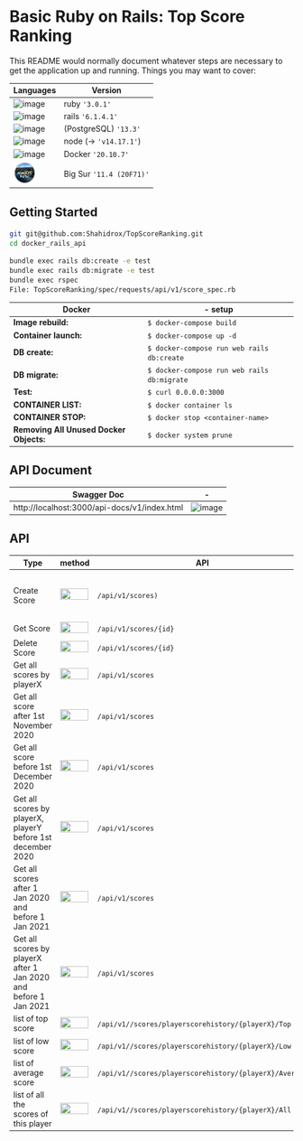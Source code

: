 # Basic Ruby on Rails: Top Score Ranking

This README would normally document whatever steps are necessary to get the
application up and running. Things you may want to cover:

 Languages | Version
------------ | -------------
![image](https://raw.githubusercontent.com/Shahidrox/icone/main/Ruby.svg) | ruby `'3.0.1'`
![image](https://raw.githubusercontent.com/Shahidrox/icone/main/Ruby_on_Rails.svg) |  rails `'6.1.4.1'`
![image](https://raw.githubusercontent.com/Shahidrox/icone/main/PostgreSQL.svg) | (PostgreSQL) `'13.3'`
![image](https://raw.githubusercontent.com/Shahidrox/icone/main/Node.svg) | node (-> `'v14.17.1'`)
![image](https://raw.githubusercontent.com/Shahidrox/icone/main/Docker.svg) | Docker `'20.10.7'`
<img src ="https://raw.githubusercontent.com/Shahidrox/ImageIcone/main/mac.png" width="40"> | Big Sur `'11.4 (20F71)'`

## Getting Started
```bash
git git@github.com:Shahidrox/TopScoreRanking.git
cd docker_rails_api
```
```bash
bundle exec rails db:create -e test
bundle exec rails db:migrate -e test
bundle exec rspec
File: TopScoreRanking/spec/requests/api/v1/score_spec.rb
```
 Docker | - setup
------------ | -------------
**Image rebuild:** | ```$ docker-compose build```
**Container launch:** | ```$ docker-compose up -d```
**DB create:** | ```$ docker-compose run web rails db:create```
**DB migrate:** | ```$ docker-compose run web rails db:migrate```
**Test:** |```$ curl 0.0.0.0:3000```
**CONTAINER LIST:** | ```$ docker container ls```
**CONTAINER STOP:** | ```$ docker stop <container-name>```
**Removing All Unused Docker Objects:** | ```$ docker system prune```

## API Document 
**Swagger Doc**|-
------------|--------------
http://localhost:3000/api-docs/v1/index.html | ![image](https://raw.githubusercontent.com/Shahidrox/icone/main/swagger-ui.png)
## API
Type|method|API | Params
-|-|-|-
Create Score|<img src="https://raw.githubusercontent.com/Shahidrox/icone/main/post.png" width="50" height="20">|```/api/v1/scores)```|```{ player: name, score: 11, time: 2021-09-04T08:07:13.161Z }```
Get Score|<img src="https://raw.githubusercontent.com/Shahidrox/icone/main/get.png" width="50" height="20">|```/api/v1/scores/{id}```|```-```
Delete Score| <img src="https://raw.githubusercontent.com/Shahidrox/icone/main/delete.png" width="50" height="20">|```/api/v1/scores/{id}```|```-```
Get all scores by playerX|<img src="https://raw.githubusercontent.com/Shahidrox/icone/main/get.png" width="50" height="20">|```/api/v1/scores```|```{ player: playerX }```
Get all score after 1st November 2020|<img src="https://raw.githubusercontent.com/Shahidrox/icone/main/get.png" width="50" height="20">|```/api/v1/scores```|```{ after: 1st November 2020 }```
Get all score before 1st December 2020|<img src="https://raw.githubusercontent.com/Shahidrox/icone/main/get.png" width="50" height="20">|```/api/v1/scores```|```{ before: 1st December 2020}```
Get all scores by playerX, playerY before 1st december 2020|<img src="https://raw.githubusercontent.com/Shahidrox/icone/main/get.png" width="50" height="20">|```/api/v1/scores```|```{ player: playerX, playerY, before: 1st December 2020}```
Get all scores after 1 Jan 2020 and before 1 Jan 2021|<img src="https://raw.githubusercontent.com/Shahidrox/icone/main/get.png" width="50" height="20">|```/api/v1/scores```|```{ before: '1 Jan 2021', after: '1 Jan 2020' }```
Get all scores by playerX after 1 Jan 2020 and before 1 Jan 2021|<img src="https://raw.githubusercontent.com/Shahidrox/icone/main/get.png" width="50" height="20">|```/api/v1/scores```|```{ player: playerY, before: 1 Jan 2021, after: 1 Jan 2020 }```
list of top score|<img src="https://raw.githubusercontent.com/Shahidrox/icone/main/get.png" width="50" height="20">|```/api/v1//scores/playerscorehistory/{playerX}/Top```|```-```
list of low score|<img src="https://raw.githubusercontent.com/Shahidrox/icone/main/get.png" width="50" height="20">|```/api/v1//scores/playerscorehistory/{playerX}/Low```|```-```
list of average score|<img src="https://raw.githubusercontent.com/Shahidrox/icone/main/get.png" width="50" height="20">|```/api/v1//scores/playerscorehistory/{playerX}/Average```|```-```
list of all the scores of this player|<img src="https://raw.githubusercontent.com/Shahidrox/icone/main/get.png" width="50" height="20">|```/api/v1//scores/playerscorehistory/{playerX}/All```|```-```
